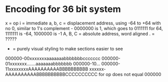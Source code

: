 # Encoding for 36 bit system

x = op
i = immediate
a, b, c = displacement address, using -64 to +64 with no 0, similar to 1's complement - 0000000 is 1, which goes to 0111111 for 64, 1111111 is -64, 1000000 is -1
A, B, C = absolute address, word aligned
. = ?????
- = purely visual styling to make sections easier to see

000000-00xxxxxxxaaaaaaabbbbbbbccccccc
000000-01xxxxxxx.......aaaaaaabbbbbbb
000000-10...
000000-11xxxxxxxxAAAAAAAAAABBBBBBBBBB
xxxxxx-AAAAAAAAAABBBBBBBBBBCCCCCCCCCC for op does not equal 000000
